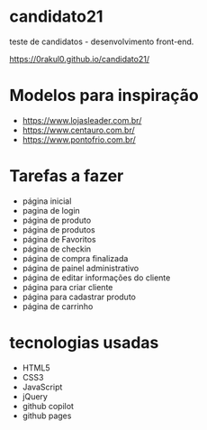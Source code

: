 # candidato21
teste de candidatos - desenvolvimento front-end.

https://0rakul0.github.io/candidato21/

# Modelos para inspiração
- https://www.lojasleader.com.br/
- https://www.centauro.com.br/
- https://www.pontofrio.com.br/

# Tarefas a fazer
  - página inicial 
  - pagina de login
  - página de produto
  - página de produtos
  - página de Favoritos
  - página de checkin
  - página de compra finalizada
  - página de painel administrativo
  - página de editar informações do cliente
  - página para criar cliente
  - página para cadastrar produto
  - página de carrinho 

# tecnologias usadas
  - HTML5
  - CSS3
  - JavaScript
  - jQuery
  - github copilot
  - github pages